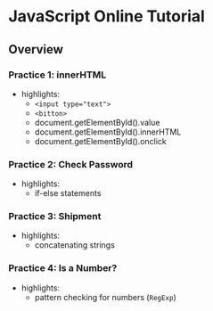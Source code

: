 # JavaScript Online Tutorial

## Overview

### Practice 1: innerHTML
* highlights:
    * `<input type="text">`
    * `<bitton>`
    * document.getElementById().value
    * document.getElementById().innerHTML
    * document.getElementById().onclick

### Practice 2: Check Password
* highlights:
    * if-else statements

### Practice 3: Shipment
* highlights:
    * concatenating strings

### Practice 4: Is a Number?
* highlights:
    * pattern checking for numbers (`RegExp`)
